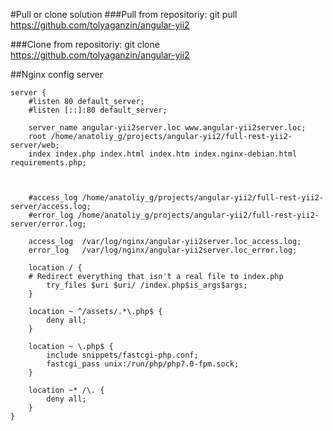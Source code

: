 #Pull or clone solution
###Pull from repositoriy:
git pull https://github.com/tolyaganzin/angular-yii2

###Clone from repositoriy:
git clone https://github.com/tolyaganzin/angular-yii2


##Nginx config server
```Nginx
server {
	#listen 80 default_server;
	#listen [::]:80 default_server;

	server_name angular-yii2server.loc www.angular-yii2server.loc;
	root /home/anatoliy_g/projects/angular-yii2/full-rest-yii2-server/web;
	index index.php index.html index.htm index.nginx-debian.html requirements.php;



	#access_log /home/anatoliy_g/projects/angular-yii2/full-rest-yii2-server/access.log;
	#error_log /home/anatoliy_g/projects/angular-yii2/full-rest-yii2-server/error.log;

	access_log  /var/log/nginx/angular-yii2server.loc_access.log;
	error_log   /var/log/nginx/angular-yii2server.loc_error.log;

	location / {
	# Redirect everything that isn't a real file to index.php
		try_files $uri $uri/ /index.php$is_args$args;
	}

	location ~ ^/assets/.*\.php$ {
		deny all;
	}

	location ~ \.php$ {
		include snippets/fastcgi-php.conf;		
		fastcgi_pass unix:/run/php/php7.0-fpm.sock;		
	}

	location ~* /\. {
		deny all;
	}
}
```
